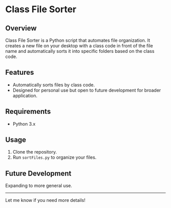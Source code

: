 # Class File Sorter

## Overview
Class File Sorter is a Python script that automates file organization. It creates a new file on your desktop with a class code in front of the file name and automatically sorts it into specific folders based on the class code.

## Features
- Automatically sorts files by class code.
- Designed for personal use but open to future development for broader application.

## Requirements
- Python 3.x

## Usage
1. Clone the repository.
2. Run `sortFiles.py` to organize your files.

## Future Development
Expanding to more general use.

--- 

Let me know if you need more details!
